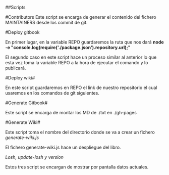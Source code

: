 ##Scripts

#Contributors
Este script se encarga de generar el contenido del fichero MAINTAINERS desde los commit de git.

#Deploy gitbook

En primer lugar, en la variable REPO guardaremos la ruta que nos dará **node -e "console.log(require('./package.json').repository.url);"**

El segundo caso en este script hace un proceso similar al anterior lo que esta vez toma la variable REPO a la hora de ejecutar el comando y lo publicará.

#Deploy wiki#

En este script guardaremos en REPO el link de nuestro repositorio el cual usaremos en los comandos de git siguientes.

#Generate Gitbook#

Este script se encarga de montar los MD de ./txt en ./gh-pages

#Generate Wiki#

Este script toma el nombre del directorio donde se va a crear un fichero *generate-wiki.js*

El fichero generate-wiki.js hace un despliegue del libro.

*Losh, update-losh y version*

Estos tres script se encargan de mostrar por pantalla datos actuales.
